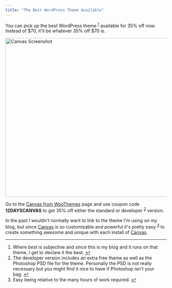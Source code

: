 ```yaml
---
title: "The Best WordPress Theme Available"
---
```

<p>You can pick up the best WordPress theme <sup id="fnref-19893:1"><a href="#fn-19893:1" rel="footnote">1</a></sup> available for 35% off now. Instead of $70, it'll be whatever 35% off $70 is.</p>
<p><a href="https://chrisenns.com/wp-content/uploads/2011/12/Canvas-Screenshot.png"><img src="https://chrisenns.com/wp-content/uploads/2011/12/Canvas-Screenshot-725x563.png" alt="Canvas Screenshot" title="Canvas Screenshot" width="640" height="496" class="aligncenter size-large wp-image-19894" /></a></p>
<p>Go to the <a href="https://bit.ly/sQlT7I">Canvas from WooThemes</a> page and use coupon code <strong>12DAYSCANVAS</strong> to get 35% off either the standard or developer <sup id="fnref-19893:2"><a href="#fn-19893:2" rel="footnote">2</a></sup> version.</p>
<p>In the past I wouldn't normally want to link to the theme I'm using on my blog, but since <a href="https://bit.ly/sQlT7I">Canvas</a> is so customizable and powerful it's pretty easy <sup id="fnref-19893:3"><a href="#fn-19893:3" rel="footnote">3</a></sup> to create something awesome and unique with each install of <a href="https://bit.ly/sQlT7I">Canvas</a>.</p>
<div class="footnotes">
<hr />
<ol>
<li id="fn-19893:1">
Where <em>best</em> is subjective and since this is my blog and it runs on that theme, I get to declare it the best.&#160;<a href="#fnref-19893:1" rev="footnote">&#8617;</a>
</li>
<li id="fn-19893:2">
The developer version includes an extra free theme as well as the Photoshop PSD file for the theme. Personally the PSD is not really necessary but you might find it nice to have if Photoshop isn't your bag.&#160;<a href="#fnref-19893:2" rev="footnote">&#8617;</a>
</li>
<li id="fn-19893:3">
Easy being relative to the many hours of work required.&#160;<a href="#fnref-19893:3" rev="footnote">&#8617;</a>
</li>
</ol>
</div>
